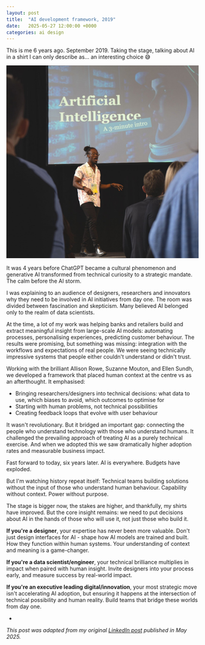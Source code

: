 ```yaml
---
layout: post
title:  "AI development framework, 2019"
date:   2025-05-27 12:00:00 +0000
categories: ai design
---
```


This is me 6 years ago. September 2019. Taking the stage, talking about AI in a shirt I can only describe as... an interesting choice 😅

![Tey Bannerman on stage in 2019 talking about AI](/images/tey-bannerman-ai-talk-2019.jpeg)

It was 4 years before ChatGPT became a cultural phenomenon and generative AI transformed from technical curiosity to a strategic mandate. The calm before the AI storm.

I was explaining to an audience of designers, researchers and innovators why they need to be involved in AI initiatives from day one. The room was divided between fascination and skepticism. Many believed AI belonged only to the realm of data scientists.

At the time, a lot of my work was helping banks and retailers build and extract meaningful insight from large-scale AI models: automating processes, personalising experiences, predicting customer behaviour. The results were promising, but something was missing: integration with the workflows and expectations of real people. We were seeing technically impressive systems that people either couldn't understand or didn't trust.

Working with the brilliant Allison Rowe, Suzanne Mouton, and Ellen Sundh, we developed a framework that placed human context at the centre vs as an afterthought. It emphasised:

* Bringing researchers/designers into technical decisions: what data to use, which biases to avoid, which outcomes to optimise for
* Starting with human problems, not technical possibilities
* Creating feedback loops that evolve with user behaviour

It wasn't revolutionary. But it bridged an important gap: connecting the people who understand technology with those who understand humans. It challenged the prevailing approach of treating AI as a purely technical exercise. And when we adopted this we saw dramatically higher adoption rates and measurable business impact.

Fast forward to today, six years later.
AI is everywhere.
Budgets have exploded.

But I'm watching history repeat itself:
Technical teams building solutions without the input of those who understand human behaviour.
Capability without context.
Power without purpose.

The stage is bigger now, the stakes are higher, and thankfully, my shirts have improved. But the core insight remains: we need to put decisions about AI in the hands of those who will use it, not just those who build it.

**If you're a designer**, your expertise has never been more valuable. Don't just design interfaces for AI - shape how AI models are trained and built. How they function within human systems. Your understanding of context and meaning is a game-changer.

**If you're a data scientist/engineer**, your technical brilliance multiplies in impact when paired with human insight. Invite designers into your process early, and measure success by real-world impact.

**If you're an executive leading digital/innovation**, your most strategic move isn't accelerating AI adoption, but ensuring it happens at the intersection of technical possibility and human reality. Build teams that bridge these worlds from day one.

-


_This post was adapted from my original [LinkedIn post][li-link] published in May 2025._

[li-link]: https://www.linkedin.com/posts/teybannerman_this-is-me-6-years-ago-september-2019-taking-activity-7333035502196977665-FUdn?utm_source=share&utm_medium=member_desktop&rcm=ACoAAAGPfuABFdT2X7kv4xKZw0YytrrL5oqGPWQ